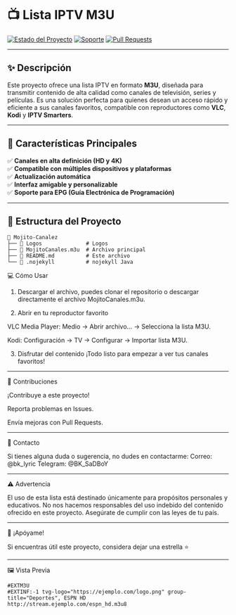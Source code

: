 # 📺 Lista IPTV M3U

[![Estado del Proyecto](https://img.shields.io/badge/estado-en%20desarrollo-yellow?style=flat-square)](https://github.com/usuario/repo)
[![Soporte](https://img.shields.io/badge/soporte-Canales%20HD-blue?style=flat-square)](https://github.com/usuario/repo/issues)
[![Pull Requests](https://img.shields.io/badge/contribuye-abierto-red?style=flat-square)](https://github.com/usuario/repo/pulls)

---

## ✨ Descripción

Este proyecto ofrece una lista IPTV en formato **M3U**, diseñada para transmitir contenido de alta calidad como canales de televisión, series y películas. Es una solución perfecta para quienes desean un acceso rápido y eficiente a sus canales favoritos, compatible con reproductores como **VLC**, **Kodi** y **IPTV Smarters**.

---

## 🚀 Características Principales

✅ **Canales en alta definición (HD y 4K)**  
✅ **Compatible con múltiples dispositivos y plataformas**  
✅ **Actualización automática**  
✅ **Interfaz amigable y personalizable**  
✅ **Soporte para EPG (Guía Electrónica de Programación)**

---

## 📂 Estructura del Proyecto

```plaintext
📁 Mojito-Canalez
├── 📁 Logos              # Logos
├── 📄 MojitoCanales.m3u  # Archivo principal 
├── 📄 README.md          # Este archivo
└── 📄 .nojekyll          # nojekyll Java         
```

💻 Cómo Usar

1. Descargar el archivo, puedes clonar el repositorio o descargar directamente el archivo MojitoCanales.m3u.


2. Abrir en tu reproductor favorito

VLC Media Player: Medio -> Abrir archivo... -> Selecciona la lista M3U.

Kodi: Configuración -> TV -> Configurar -> Importar lista M3U.



3. Disfrutar del contenido
¡Todo listo para empezar a ver tus canales favoritos!


---

🤝 Contribuciones

¡Contribuye a este proyecto!

Reporta problemas en Issues.

Envía mejoras con Pull Requests.


---

📧 Contacto

Si tienes alguna duda o sugerencia, no dudes en contactarme:
Correo: @bk_lyric
Telegram: @BK_SaDBoY


---

⚠️ Advertencia

El uso de esta lista está destinado únicamente para propósitos personales y educativos. No nos hacemos responsables del uso indebido del contenido ofrecido en este proyecto. Asegúrate de cumplir con las leyes de tu país.


---

🌟 ¡Apóyame!

Si encuentras útil este proyecto, considera dejar una estrella ⭐

 


---

🖼️ Vista Previa

```
#EXTM3U
#EXTINF:-1 tvg-logo="https://ejemplo.com/logo.png" group-title="Deportes", ESPN HD
http://stream.ejemplo.com/espn_hd.m3u8
```
